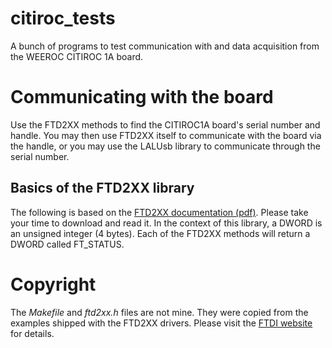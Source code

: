# citiroc_tests
A bunch of programs to test communication with and data acquisition from the WEEROC CITIROC 1A board.

# Communicating with the board

Use the FTD2XX methods to find the CITIROC1A board's serial number and handle.
You may then use FTD2XX itself to communicate with the board via the handle, 
or you may use the LALUsb library to communicate through the serial number. 

## Basics of the FTD2XX library

The following is based on the [FTD2XX documentation (pdf)](https://www.ftdichip.com/Support/Documents/ProgramGuides/D2XX_Programmer's_Guide(FT_000071).pdf). 
Please take your time to download and read it. 
In the context of this library, a DWORD is an unsigned integer (4 bytes).
Each of the FTD2XX methods will return a DWORD called FT_STATUS. 


# Copyright 
The _Makefile_ and _ftd2xx.h_ files are not mine. They were copied from the examples shipped with the FTD2XX drivers. 
Please visit the [FTDI website](https://ftdichip.com/drivers/d2xx-drivers/) for details. 